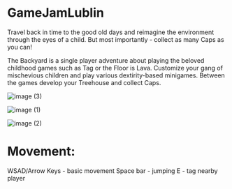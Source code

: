 # GameJamLublin
Travel back in time to the good old days and reimagine the environment through the eyes of a child. But most importantly - collect as many Caps as you can!

The Backyard is a single player adventure about playing the beloved childhood games such as Tag or the Floor is Lava. Customize your gang of mischevious children and play various dextirity-based minigames. Between the games develop your Treehouse and collect Caps.

![image (3)](https://github.com/szejkerek/GameJamLublin/assets/69083596/4b6da8d1-18a4-4a0f-bfb0-6113cab05724)

![image (1)](https://github.com/szejkerek/GameJamLublin/assets/69083596/2d27287c-a7ca-436d-9d56-d8a8982531d2)

![image (2)](https://github.com/szejkerek/GameJamLublin/assets/69083596/a1af27ad-bfe9-4a70-a612-9ab950e25ff1)


# Movement:
WSAD/Arrow Keys - basic movement
Space bar - jumping
E - tag nearby player


